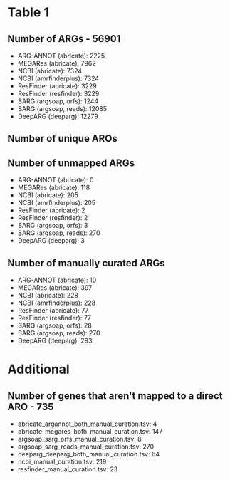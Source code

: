# Table 1

## Number of ARGs - 56901

* ARG-ANNOT (abricate): 2225
* MEGARes (abricate): 7962
* NCBI (abricate): 7324
* NCBI (amrfinderplus): 7324
* ResFinder (abricate): 3229
* ResFinder (resfinder): 3229
* SARG (argsoap, orfs): 1244
* SARG (argsoap, reads): 12085
* DeepARG (deeparg): 12279

## Number of unique AROs

## Number of unmapped ARGs

* ARG-ANNOT (abricate): 0
* MEGARes (abricate): 118
* NCBI (abricate): 205
* NCBI (amrfinderplus): 205
* ResFinder (abricate): 2
* ResFinder (resfinder): 2
* SARG (argsoap, orfs): 3
* SARG (argsoap, reads): 270
* DeepARG (deeparg): 3

## Number of manually curated ARGs

* ARG-ANNOT (abricate): 10
* MEGARes (abricate): 397
* NCBI (abricate): 228
* NCBI (amrfinderplus): 228
* ResFinder (abricate): 77
* ResFinder (resfinder): 77
* SARG (argsoap, orfs): 28
* SARG (argsoap, reads): 270
* DeepARG (deeparg): 293


# Additional

## Number of genes that aren't mapped to a direct ARO - 735

* abricate_argannot_both_manual_curation.tsv: 4
* abricate_megares_both_manual_curation.tsv: 147
* argsoap_sarg_orfs_manual_curation.tsv: 8
* argsoap_sarg_reads_manual_curation.tsv: 270
* deeparg_deeparg_both_manual_curation.tsv: 64
* ncbi_manual_curation.tsv: 219
* resfinder_manual_curation.tsv: 23